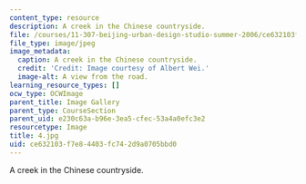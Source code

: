 ```yaml
---
content_type: resource
description: A creek in the Chinese countryside.
file: /courses/11-307-beijing-urban-design-studio-summer-2006/ce632103f7e84403fc742d9a0705bbd0_4.jpg
file_type: image/jpeg
image_metadata:
  caption: A creek in the Chinese countryside.
  credit: 'Credit: Image courtesy of Albert Wei.'
  image-alt: A view from the road.
learning_resource_types: []
ocw_type: OCWImage
parent_title: Image Gallery
parent_type: CourseSection
parent_uid: e230c63a-b96e-3ea5-cfec-53a4a0efc3e2
resourcetype: Image
title: 4.jpg
uid: ce632103-f7e8-4403-fc74-2d9a0705bbd0
---
```

A creek in the Chinese countryside.

